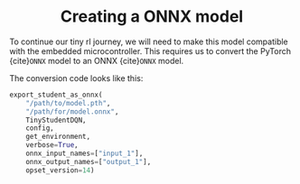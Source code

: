 # <center>Creating a ONNX model</center>
To continue our tiny rl journey, we will need to make this model compatible with the embedded microcontroller. This requires us to convert the PyTorch {cite}`ONNX` model to an ONNX {cite}`ONNX` model.  

The conversion code looks like this:
```python
export_student_as_onnx(
    "/path/to/model.pth", 
    "/path/for/model.onnx", 
    TinyStudentDQN, 
    config, 
    get_environment, 
    verbose=True, 
    onnx_input_names=["input_1"], 
    onnx_output_names=["output_1"], 
    opset_version=14)
```